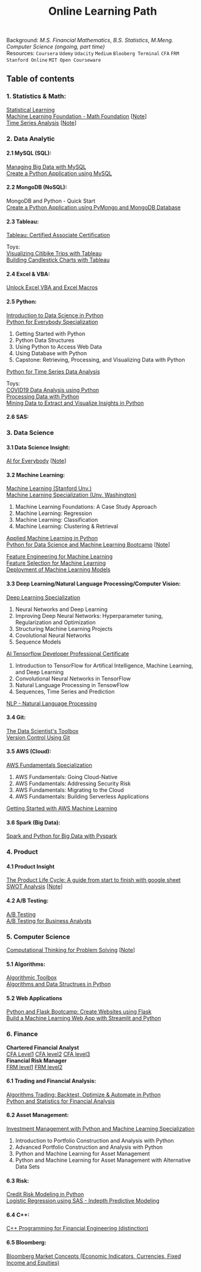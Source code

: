 <h1 align="center"> Online Learning Path </h1> <br>

Background: _M.S. Financial Mathematics_, _B.S. Statistics_, _M.Meng. Computer Science (ongoing, part time)_<br>
Resources: ``Coursera`` ``Udemy`` ``Udacity`` ``Medium`` ``Blooberg Terminal`` ``CFA`` ``FRM`` ``Stanford Online`` ``MIT Open Courseware``

## Table of contents

### 1. Statistics & Math:<br>
[Statistical Learning](https://drive.google.com/file/d/1WjU4o31wgqvYCHYJYhp83BJHvLz7nby5/view)<br>
[Machine Learning Foundation - Math Foundation]() [[Note](https://github.com/puran-debugger/HsuanTienLin_MachineLearning/tree/master/Machine%20Learning%20Foundations/pdf%20files)]<br>
[Time Series Analysis](https://ocw.mit.edu/courses/economics/14-384-time-series-analysis-fall-2013/index.htm) [[Note]((https://ocw.mit.edu/courses/economics/14-384-time-series-analysis-fall-2013/lecture-notes/))]

### 2. Data Analytic

#### 2.1 MySQL (SQL):
[Managing Big Data with MySQL](https://www.coursera.org/account/accomplishments/verify/FG3BWNWY8HWU)<br>
[Create a Python Application using MySQL](https://coursera.org/share/6709899500e381320aba4caba91d6520)<br>

#### 2.2 MongoDB (NoSQL):<br>
MongoDB and Python - Quick Start<br>
[Create a Python Application using PyMongo and MongoDB Database](https://coursera.org/share/6709899500e381320aba4caba91d6520)<br>

#### 2.3 Tableau: 
[Tableau: Certified Associate Certification](https://www.udemy.com/certificate/UC-1ae74013-ebb5-44d1-8495-c07481c45a0e/)<br>

Toys: <br>
[Visualizing Citibike Trips with Tableau](https://www.coursera.org/account/accomplishments/certificate/QMVGZ9AVDVJD)<br>
[Building Candlestick Charts with Tableau](https://www.coursera.org/account/accomplishments/certificate/YVMVAFRB922A)<br>


#### 2.4 Excel & VBA:
[Unlock Excel VBA and Excel Macros](https://www.udemy.com/certificate/UC-8e62f62a-f76b-4657-8456-03c885c1eef6/)<br>

#### 2.5 Python: <br>
[Introduction to Data Science in Python](https://coursera.org/share/eb6ab1a95fd67f01dea294cc31642485)<br>
[Python for Everybody Specialization](https://www.coursera.org/account/accomplishments/specialization/U3SU8BNGKZV9)<br>
1. Getting Started with Python<br> 
2. Python Data Structures<br> 
3. Using Python to Access Web Data<br> 
4. Using Database with Python<br> 
5. Capstone: Retrieving, Processing, and Visualizing Data with Python<br>

[Python for Time Series Data Analysis]()<br>

Toys: <br>
[COVID19 Data Analysis using Python](https://www.coursera.org/account/accomplishments/certificate/P9AB6RN7HK6S)<br>
[Processing Data with Python](https://www.coursera.org/account/accomplishments/certificate/KDVQW2NX2G8G)<br>
[Mining Data to Extract and Visualize Insights in Python](https://www.coursera.org/account/accomplishments/certificate/KZQUMEH7G9D6)<br>

#### 2.6 SAS: <br>

### 3. Data Science
#### 3.1 Data Science Insight:
[AI for Everybody](https://coursera.org/share/71e95c184f179aa1cb781f530d986ae7) [[Note](https://github.com/puran-debugger/Learning/blob/master/AI%20for%20Everbody.md)]<br>

#### 3.2 Machine Learning:<br>
[Machine Learning (Stanford Unv.)](https://www.coursera.org/account/accomplishments/records/NX4DF87Y326G) <br>
[Machine Learning Specialization (Unv. Washington)]()<br>
1. Machine Learning Foundations: A Case Study Approach<br>
2. Machine Learning: Regression<br>
3. Machine Learning: Classification<br>
4. Machine Learning: Clustering & Retrieval<br>


[Applied Machine Learning in Python](https://coursera.org/share/5a37d2d36297c9b63a9daf988692da8b)<br>
[Python for Data Science and Machine Learning Bootcamp](https://www.udemy.com/certificate/UC-e02ef300-32bb-401e-99cf-39933dc6b73a/) [[Note](https://github.com/puran-debugger/Bootcamp/tree/master/Python%20for%20Data%20Science%20and%20Machine%20Learning%20Bootcamp)]<br>

[Feature Engineering for Machine Learning]()<br>
[Feature Selection for Machine Learning]()<br>
[Deployment of Machine Learning Models]()<br>

#### 3.3 Deep Learning/Natural Language Processing/Computer Vision:<br>
[Deep Learning Specialization]()<br>
1. Neural Networks and Deep Learning<br>
2. Improving Deep Neural Networks: Hyperparameter tuning, Regularization and Optimization <br>
3. Structuring Machine Learning Projects<br>
4. Covolutional Neural Networks <br>
5. Sequence Models<br>

[AI Tensorflow Developer Professional Certificate]()<br>
1. Introduction to TensorFlow for Artifical Intelligence, Machine Learning, and Deep Learning<br>
2. Convolutional Neural Networks in TensorFlow<br>
3. Natural Language Processing in TensowFlow<br>
4. Sequences, Time Series and Prediction<br>

[NLP - Natural Language Processing]()<br> 

#### 3.4 Git:<br>
[The Data Scientist's Toolbox](https://www.coursera.org/account/accomplishments/certificate/N2MYU5P9L77J)<br>
[Version Control Using Git]()<br>

#### 3.5 AWS (Cloud): <br>
[AWS Fundamentals Specialization](https://www.coursera.org/account/accomplishments/specialization/certificate/5VRFJ5D8L6X8)<br>
1. AWS Fundamentals: Going Cloud-Native<br>
2. AWS Fundamentals: Addressing Security Risk<br>
3. AWS Fundamentals: Migrating to the Cloud<br>
4. AWS Fundamentals: Building Serverless Applications<br>

[Getting Started with AWS Machine Learning](https://coursera.org/share/ceeaf9a6dc6f6cce2fb1d77ea4ef4221)<br>

#### 3.6 Spark (Big Data): 
[Spark and Python for Big Data with Pyspark](https://www.udemy.com/certificate/UC-5291b79f-ea5f-4f0d-a14c-10a4623fc289/)<br>

### 4. Product
#### 4.1 Product Insight
[The Product Life Cycle: A guide from start to finish with google sheet]()<br>
[SWOT Analysis](https://www.udemy.com/certificate/UC-9679707a-bc69-4790-a8a0-35cad471ff7c/)  [[Note](https://github.com/puran-debugger/Project/tree/master/Machine%20Learning%20Web%20APP_Python_Streamlit)]<br>

#### 4.2 A/B Testing:
[A/B Testing](https://www.udacity.com/course/ab-testing--ud257)<br>
[A/B Testing for Business Analysts](https://www.udacity.com/course/ab-testing--ud979)<br>

### 5. Computer Science
[Computational Thinking for Problem Solving]() [[Note](https://github.com/puran-debugger/Learning/blob/master/Computation%20Thinking%20for%20Problem%20Solving.md)]<br>

#### 5.1 Algorithms:<br>
[Algorithmic Toolbox](https://coursera.org/share/2b6071f24442435dacbfc8ac38cc1b5b)<br>
[Algorithms and Data Structrues in Python ](https://www.udemy.com/certificate/UC-e2867d8a-0914-4c9f-893a-f6667a6c83bb/)<br>

#### 5.2 Web Applications<br>
[Python and Flask Bootcamp: Create Websites using Flask]()<br>
[Build a Machine Learning Web App with Streamlit and Python](https://www.coursera.org/account/accomplishments/verify/MR2X5L44MC3T)<br>

### 6. Finance

**Chartered Financial Analyst** <br>
[CFA Level1]()  [CFA level2]()  [CFA level3]()<br>
**Financial Risk Manager**<br>
[FRM level1]()  [FRM level2]()<br>

#### 6.1 Trading and Financial Analysis:
[Algorithms Trading: Backtest, Optimize & Automate in Python](https://www.udemy.com/certificate/UC-JH4N7KB1/)<br>
[Python and Statistics for Financial Analysis](https://www.coursera.org/account/accomplishments/verify/LM4R7F8C4WY2)<br>

#### 6.2 Asset Management:
[Investment Management with Python and Machine Learning Specialization]()<br>
1. Introduction to Portfolio Construction and Analysis with Python<br>
2. Advanced Portfolio Construction and Analysis with Python<br>
3. Python and Machine Learning for Asset Management<br>
4. Python and Machine Learning for Asset Management with Alternative Data Sets<br>

#### 6.3 Risk:<br>
[Credit Risk Modeling in Python](https://www.udemy.com/certificate/UC-f7c34836-2fa8-4f87-9a9d-78146c71d41d/)<br>
[Logistic Regression using SAS - Indepth Predictive Modeling](https://www.udemy.com/certificate/UC-a82adee4-f982-4cff-a2a0-acffab9f91ff/)<br>

#### 6.4 C++: 
[C++ Programming for Financial Engineering (distinction)](https://drive.google.com/file/d/1bkcy8fPpIo0qwSo0uJAI-eyF20-mum61/view?usp=sharing)<br>

#### 6.5 Bloomberg:
[Bloomberg Market Concepts (Economic Indicators, Currencies, Fixed Income and Equities)](https://drive.google.com/file/d/1auncWML_8L4FkZ1mIS1fzOjxTpkH8Lbf/view?usp=sharing)


